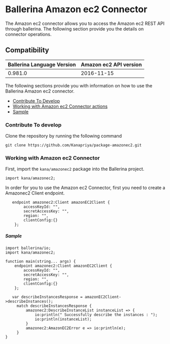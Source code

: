 # Ballerina Amazon ec2 Connector

The Amazon ec2 connector allows you to access the Amazon ec2 REST API through ballerina. 
The following section provide you the details on connector operations.

## Compatibility
| Ballerina Language Version | Amazon ec2 API version  |
| -------------------------- | --------------------   |
| 0.981.0                    | 2016-11-15             |


The following sections provide you with information on how to use the Ballerina Amazon ec2 connector.

- [Contribute To Develop](#contribute-to-develop)
- [Working with Amazon ec2 Connector actions](#working-with-amazon-ec2-endpoint-actions)
- [Sample](#sample)

### Contribute To develop

Clone the repository by running the following command 
```shell
git clone https://github.com/Kanapriya/package-amazonec2.git
```

### Working with Amazon ec2 Connector 

First, import the `kana/amazonec2` package into the Ballerina project.

```ballerina
import kana/amazonec2;
```

In order for you to use the Amazon ec2 Connector, first you need to create a Amazonec2 Client endpoint.

```ballerina
   endpoint amazonec2:Client amazonEC2Client {
        accessKeyId: "",
        secretAccessKey: "",
        region: "",
        clientConfig:{}
    };
```

##### Sample

```ballerina
import ballerina/io;
import kana/amazonec2;

function main(string... args) {
    endpoint amazonec2:Client amazonEC2Client {
        accessKeyId: "",
        secretAccessKey: "",
        region: "",
        clientConfig:{}
    };

   var describeInstancesResponse = amazonEC2Client->describeInstances();
     match describeInstancesResponse {
         amazonec2:DescribeInstanceList instanceList => {
             io:println(" Successfully describe the instances : ");
             io:println(instanceList);
         }
         amazonec2:AmazonEC2Error e => io:println(e);
     }
}
```